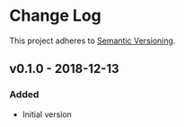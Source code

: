# Change Log

This project adheres to [Semantic Versioning](https://semver.org/).

## v0.1.0 - 2018-12-13

### Added
- Initial version